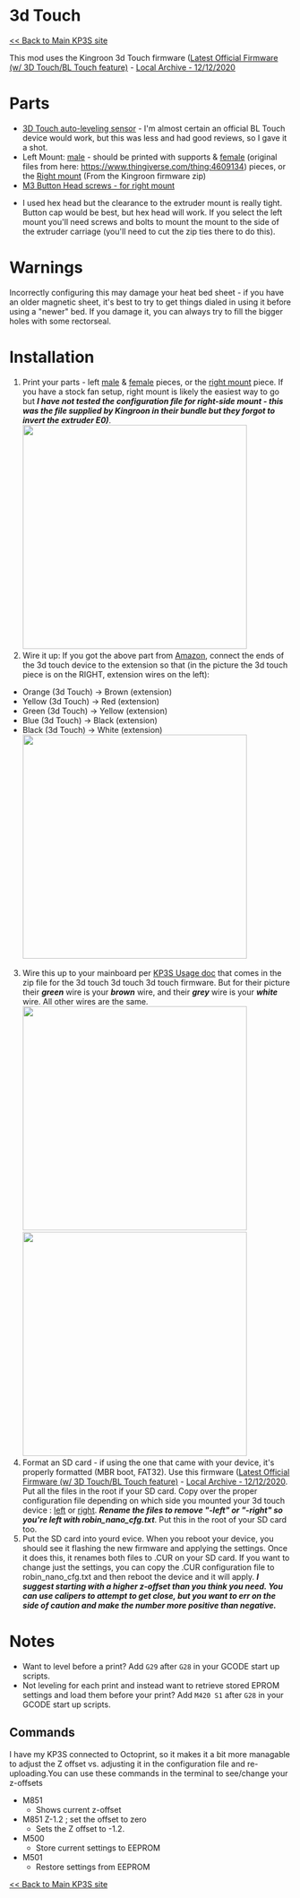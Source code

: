 # 3d Touch

[\<\< Back to Main KP3S site](README.md)

This mod uses the Kingroon 3d Touch firmware ([Latest Official Firmware (w/ 3D Touch/BL Touch
feature)](https://www.kingroon.com/?do_action=action.download&DId=2) -  [Local Archive - 12/12/2020](https://github.com/bdwilson/KP3S/blob/main/files/KP3S-Firmware-3Dtouch.zip?raw=true)

# Parts
* [3D Touch auto-leveling sensor](https://www.amazon.com/gp/product/B0821314T9/ref=as_li_tl?ie=UTF8&camp=1789&creative=9325&creativeASIN=B0821314T9&linkCode=as2&tag=orgbubba-20&linkId=2d2d0fa5ed316abc4019de7644878363) - I'm almost certain an official BL Touch device would work, but this was less and had good reviews, so I gave it a shot. 
* Left Mount:
[male](https://github.com/bdwilson/KP3S/blob/main/files/BLtouch_Mount-left-male.stl?raw=true) - should be printed with supports & [female](https://github.com/bdwilson/KP3S/blob/main/files/BLtouch_Mount-left-female.stl?raw=true)
(original files from here: https://www.thingiverse.com/thing:4609134) pieces,
or the [Right
mount](https://github.com/bdwilson/KP3S/blob/main/files/BLtouch_Mount-right.stl?raw=true)
(From the Kingroon firmware zip)
* [M3 Button Head screws - for right
mount](https://www.amazon.com/gp/product/B07CYNKLT2/ref=as_li_tl?ie=UTF8&camp=1789&creative=9325&creativeASIN=B07CYNKLT2&linkCode=as2&tag=orgbubba-20&linkId=3762d1a6d467669c478e4468c2808d53)
- I used hex head but the clearance to the extruder mount is really tight.
Button cap would be best, but hex head will work. If you select the left mount
you'll need screws and bolts to mount the mount to the side of the extruder
carriage (you'll need to cut the zip ties there to do this).

# Warnings
Incorrectly configuring this may damage your heat bed sheet - if you have an
older magnetic sheet, it's best to try to get things dialed in using it before
using a "newer" bed. If you damage it, you can always try to fill the bigger
holes with some rectorseal. 

# Installation
1. Print your parts - left
[male](https://github.com/bdwilson/KP3S/blob/main/files/BLtouch_Mount-left-male.stl?raw=true)
&
[female](https://github.com/bdwilson/KP3S/blob/main/files/BLtouch_Mount-left-female.stl?raw=true)
pieces, or the [right
mount](https://github.com/bdwilson/KP3S/blob/main/files/BLtouch_Mount-right.stl?raw=true)
piece. If you have a stock fan setup, right mount is likely the easiest way to
go but ___I have not tested the configuration file for right-side mount - this was the
file supplied by Kingroon in their bundle but they forgot to invert the extruder E0)___. <br>
<a href="https://bdwilson.github.io/images/IMG_1258-2.jpg"><img src="https://bdwilson.github.io/images/IMG_1258-2.jpg" width=400px></a>
2. Wire it up: If you got the above part from [Amazon](https://www.amazon.com/gp/product/B0821314T9/ref=as_li_tl?ie=UTF8&camp=1789&creative=9325&creativeASIN=B0821314T9&linkCode=as2&tag=orgbubba-20&linkId=2d2d0fa5ed316abc4019de7644878363), connect the ends of the 3d touch devіce to the extension so that (in the picture the 3d touch piece is on
the RIGHT, extension wires on the left):
  * Orange (3d Touch) -> Brown (extension)
  * Yellow (3d Touch) -> Red (extension)
  * Green (3d Touch) -> Yellow (extension)
  * Blue (3d Touch) -> Black (extension)
  * Black (3d Touch) -> White (extension)<br>
<a href="https://bdwilson.github.io/images/IMG_1256.jpg"><img src="https://bdwilson.github.io/images/IMG_1256.jpg" width=400px></a>
3. Wire this up to your mainboard per [KP3S Usage
doc](https://github.com/bdwilson/KP3S/blob/main/files/KP3S-3Dtouch-Usage.docx?raw=true) that comes in the zip file for
the 3d touch 3d touch 3d touch firmware. But for their picture their
___green___ wire is your ___brown___ wire, and their ___grey___ wire is your
___white___ wire. All other wires are the same.<br>
<a href="https://bdwilson.github.io/images/kp3s-bltouch-mod1.png"><img src="https://bdwilson.github.io/images/kp3s-bltouch-mod1.png" width=400px></a><br>
<a href="https://bdwilson.github.io/images/kp3s-bltouch-mod2.png"><img src="https://bdwilson.github.io/images/kp3s-bltouch-mod2.png" width=400px></a>
4. Format an SD card - if using the one that came with your device, it's
properly formatted (MBR boot, FAT32). Use this firmware ([Latest Official Firmware (w/ 3D Touch/BL Touch
feature)](https://www.kingroon.com/?do_action=action.download&DId=2) -  [Local Archive - 12/12/2020](https://github.com/bdwilson/KP3S/blob/main/files/KP3S-Firmware-3Dtouch.zip?raw=true). Put all the files in the root if your SD card. Copy over the proper configuration file depending on which side you mounted your 3d touch device
:
[left](https://github.com/bdwilson/KP3S/blob/main/files/robin_nano_cfg-left.txt?raw=true)
or
[right](https://github.com/bdwilson/KP3S/blob/main/files/robin_nano_cfg-right.txt?raw=true).
___Rename the files to remove "-left" or "-right" so you're left with
robin_nano_cfg.txt___. Put this in the root of your SD card too. 
5. Put the SD card into yourd evice. When you reboot your device, you should see it flashing the new firmware and
applying the settings. Once it does this, it renames both files to .CUR on your
SD card.  If you want to change just the settings, you can copy the .CUR
configuration file to robin_nano_cfg.txt and then reboot the device and it will
apply. ___I suggest starting with a higher z-offset than you think you need.
You can use calipers to attempt to get close, but you want to err on the side
of caution and make the number more positive than negative.___

# Notes
* Want to level before a print? Add <code>G29</code> after <code>G28</code> in
your GCODE start up scripts. 
* Not leveling for each print and instead want to retrieve stored EPROM settings and load them before your print? Add <code>M420 S1</code> after <code>G28</code> in your GCODE start up scripts.

## Commands 
I have my KP3S connected to Octoprint, so it makes it a bit more managable to
adjust the Z offset vs. adjusting it in the configuration file and
re-uploading.You can use these commands in the terminal to see/change your
z-offsets

* M851
  * Shows current z-offset
* M851 Z-1.2 ; set the offset to zero
  * Sets the Z offset to -1.2. 
* M500
  * Store current settings to EEPROM
* M501 
  * Restore settings from EEPROM 

[\<\< Back to Main KP3S site](README.md)
